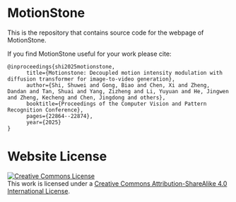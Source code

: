 # MotionStone

This is the repository that contains source code for the webpage of MotionStone.

If you find MotionStone useful for your work please cite:
```
@inproceedings{shi2025motionstone,
      title={Motionstone: Decoupled motion intensity modulation with diffusion transformer for image-to-video generation},
      author={Shi, Shuwei and Gong, Biao and Chen, Xi and Zheng, Dandan and Tan, Shuai and Yang, Zizheng and Li, Yuyuan and He, Jingwen and Zheng, Kecheng and Chen, Jingdong and others},
      booktitle={Proceedings of the Computer Vision and Pattern Recognition Conference},
      pages={22864--22874},
      year={2025}
}
```

# Website License
<a rel="license" href="http://creativecommons.org/licenses/by-sa/4.0/"><img alt="Creative Commons License" style="border-width:0" src="https://i.creativecommons.org/l/by-sa/4.0/88x31.png" /></a><br />This work is licensed under a <a rel="license" href="http://creativecommons.org/licenses/by-sa/4.0/">Creative Commons Attribution-ShareAlike 4.0 International License</a>.
